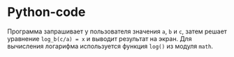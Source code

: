 # Python-code
Программа запрашивает у пользователя значения `a`, `b` и `c`, затем решает уравнение `log_b(c/a) = x` и выводит результат на экран. 
Для вычисления логарифма используется функция `log()` из модуля `math`.
